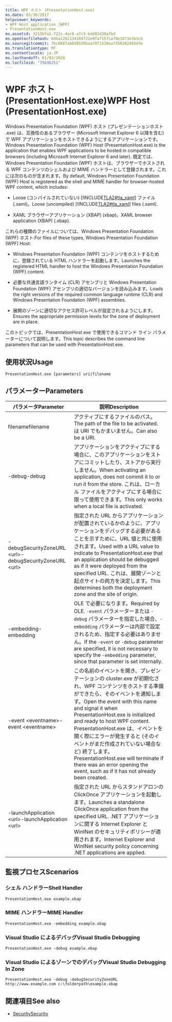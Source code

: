 ```yaml
---
title: WPF ホスト (PresentationHost.exe)
ms.date: 03/30/2017
helpviewer_keywords:
- WPF Host application [WPF]
- PresentationHost.exe
ms.assetid: 3215bfa1-722c-4ac8-a7c5-bdd02d30afbd
ms.openlocfilehash: 64ba1261134184f22e9faf157ca70e3471e3b3cb
ms.sourcegitcommit: 7bc6887ab658550baa78f1520ea735838249345e
ms.translationtype: MT
ms.contentlocale: ja-JP
ms.lasthandoff: 01/03/2020
ms.locfileid: "75636251"
---
```

# <a name="wpf-host-presentationhostexe"></a><span data-ttu-id="10d9d-102">WPF ホスト (PresentationHost.exe)</span><span class="sxs-lookup"><span data-stu-id="10d9d-102">WPF Host (PresentationHost.exe)</span></span>
<span data-ttu-id="10d9d-103">Windows Presentation Foundation (WPF) ホスト (プレゼンテーションホスト .exe) は、互換性のあるブラウザー (Microsoft Internet Explorer 6 以降を含む) で WPF アプリケーションをホストできるようにするアプリケーションです。</span><span class="sxs-lookup"><span data-stu-id="10d9d-103">Windows Presentation Foundation (WPF) Host (PresentationHost.exe) is the application that enables WPF applications to be hosted in compatible browsers (including Microsoft Internet Explorer 6 and later).</span></span> <span data-ttu-id="10d9d-104">既定では、Windows Presentation Foundation (WPF) ホストは、ブラウザーでホストされる WPF コンテンツのシェルおよび MIME ハンドラーとして登録されます。これには次のものが含まれます。</span><span class="sxs-lookup"><span data-stu-id="10d9d-104">By default, Windows Presentation Foundation (WPF) Host is registered as the shell and MIME handler for browser-hosted WPF content, which includes:</span></span>  
  
- <span data-ttu-id="10d9d-105">Loose (コンパイルされていない) [!INCLUDE[TLA2#tla_xaml](../../../../includes/tla2sharptla-xaml-md.md)] ファイル (.xaml)。</span><span class="sxs-lookup"><span data-stu-id="10d9d-105">Loose (uncompiled) [!INCLUDE[TLA2#tla_xaml](../../../../includes/tla2sharptla-xaml-md.md)] files (.xaml).</span></span>  
  
- <span data-ttu-id="10d9d-106">XAML ブラウザーアプリケーション (XBAP) (xbap)。</span><span class="sxs-lookup"><span data-stu-id="10d9d-106">XAML browser application (XBAP) (.xbap).</span></span>  
  
 <span data-ttu-id="10d9d-107">これらの種類のファイルについては、Windows Presentation Foundation (WPF) ホスト:</span><span class="sxs-lookup"><span data-stu-id="10d9d-107">For files of these types, Windows Presentation Foundation (WPF) Host:</span></span>  
  
- <span data-ttu-id="10d9d-108">Windows Presentation Foundation (WPF) コンテンツをホストするために、登録されている HTML ハンドラーを起動します。</span><span class="sxs-lookup"><span data-stu-id="10d9d-108">Launches the registered HTML handler to host the Windows Presentation Foundation (WPF) content.</span></span>  
  
- <span data-ttu-id="10d9d-109">必要な共通言語ランタイム (CLR) アセンブリと Windows Presentation Foundation (WPF) アセンブリの適切なバージョンを読み込みます。</span><span class="sxs-lookup"><span data-stu-id="10d9d-109">Loads the right versions of the required common language runtime (CLR) and Windows Presentation Foundation (WPF) assemblies.</span></span>  
  
- <span data-ttu-id="10d9d-110">展開のゾーンに適切なアクセス許可レベルが設定されるようにします。</span><span class="sxs-lookup"><span data-stu-id="10d9d-110">Ensures the appropriate permission levels for the zone of deployment are in place.</span></span>  
  
 <span data-ttu-id="10d9d-111">このトピックでは、PresentationHost.exe で使用できるコマンド ライン パラメーターについて説明します。</span><span class="sxs-lookup"><span data-stu-id="10d9d-111">This topic describes the command line parameters that can be used with PresentationHost.exe.</span></span>  
  
## <a name="usage"></a><span data-ttu-id="10d9d-112">使用状況</span><span class="sxs-lookup"><span data-stu-id="10d9d-112">Usage</span></span>  
 `PresentationHost.exe [parameters] uri|filename`  
  
## <a name="parameters"></a><span data-ttu-id="10d9d-113">パラメーター</span><span class="sxs-lookup"><span data-stu-id="10d9d-113">Parameters</span></span>  
  
|<span data-ttu-id="10d9d-114">パラメータ</span><span class="sxs-lookup"><span data-stu-id="10d9d-114">Parameter</span></span>|<span data-ttu-id="10d9d-115">説明</span><span class="sxs-lookup"><span data-stu-id="10d9d-115">Description</span></span>|  
|---------------|-----------------|  
|<span data-ttu-id="10d9d-116">filename</span><span class="sxs-lookup"><span data-stu-id="10d9d-116">filename</span></span>|<span data-ttu-id="10d9d-117">アクティブにするファイルのパス。</span><span class="sxs-lookup"><span data-stu-id="10d9d-117">The path of the file to be activated.</span></span> <span data-ttu-id="10d9d-118">は URI でもかまいません。</span><span class="sxs-lookup"><span data-stu-id="10d9d-118">Can also be a URI.</span></span>|  
|<span data-ttu-id="10d9d-119">-debug</span><span class="sxs-lookup"><span data-stu-id="10d9d-119">-debug</span></span>|<span data-ttu-id="10d9d-120">アプリケーションをアクティブにする場合に、このアプリケーションをストアにコミットしたり、ストアから実行しません。</span><span class="sxs-lookup"><span data-stu-id="10d9d-120">When activating an application, does not commit it to or run it from the store.</span></span> <span data-ttu-id="10d9d-121">これは、ローカル ファイルをアクティブにする場合に限って使用できます。</span><span class="sxs-lookup"><span data-stu-id="10d9d-121">This only works when a local file is activated.</span></span>|  
|<span data-ttu-id="10d9d-122">-debugSecurityZoneURL \<url></span><span class="sxs-lookup"><span data-stu-id="10d9d-122">-debugSecurityZoneURL \<url></span></span>|<span data-ttu-id="10d9d-123">指定された URL からアプリケーションが配置されているかのように、アプリケーションをデバッグする必要があることを示すために、URL 値と共に使用されます。</span><span class="sxs-lookup"><span data-stu-id="10d9d-123">Used with a URL value to indicate to PresentationHost.exe that an application should be debugged as if it were deployed from the specified URL.</span></span> <span data-ttu-id="10d9d-124">これは、展開ゾーンと起点サイトの両方を決定します。</span><span class="sxs-lookup"><span data-stu-id="10d9d-124">This determines both the deployment zone and the site of origin.</span></span>|  
|<span data-ttu-id="10d9d-125">-embedding</span><span class="sxs-lookup"><span data-stu-id="10d9d-125">-embedding</span></span>|<span data-ttu-id="10d9d-126">OLE で必要になります。</span><span class="sxs-lookup"><span data-stu-id="10d9d-126">Required by OLE.</span></span> <span data-ttu-id="10d9d-127">`-event` パラメーターまたは `-debug` パラメーターを指定した場合、`-embedding` パラメーターは内部で設定されるため、指定する必要はありません。</span><span class="sxs-lookup"><span data-stu-id="10d9d-127">If the `-event` or `-debug` parameter are specified, it is not necessary to specify the `-embedding` parameter, since that parameter is set internally.</span></span>|  
|<span data-ttu-id="10d9d-128">-event \<eventname></span><span class="sxs-lookup"><span data-stu-id="10d9d-128">-event \<eventname></span></span>|<span data-ttu-id="10d9d-129">この名前のイベントを開き、プレゼンテーションの cluster.exe が初期化され、WPF コンテンツをホストする準備ができたら、そのイベントを通知します。</span><span class="sxs-lookup"><span data-stu-id="10d9d-129">Open the event with this name and signal it when PresentationHost.exe is initialized and ready to host WPF content.</span></span> <span data-ttu-id="10d9d-130">PresentationHost.exe は、イベントを開く際にエラーが発生すると (そのイベントがまだ作成されていない場合など) 終了します。</span><span class="sxs-lookup"><span data-stu-id="10d9d-130">PresentationHost.exe will terminate if there was an error opening the event, such as if it has not already been created.</span></span>|  
|<span data-ttu-id="10d9d-131">-launchApplication \<url></span><span class="sxs-lookup"><span data-stu-id="10d9d-131">-launchApplication \<url></span></span>|<span data-ttu-id="10d9d-132">指定された URL からスタンドアロンの ClickOnce アプリケーションを起動します。</span><span class="sxs-lookup"><span data-stu-id="10d9d-132">Launches a standalone ClickOnce application from the specified URL.</span></span> <span data-ttu-id="10d9d-133">.NET アプリケーションに関する Internet Explorer と WinINet のセキュリティポリシーが適用されます。</span><span class="sxs-lookup"><span data-stu-id="10d9d-133">Internet Explorer and WinINet security policy concerning .NET applications are applied.</span></span>|  
  
## <a name="scenarios"></a><span data-ttu-id="10d9d-134">監視プロセス</span><span class="sxs-lookup"><span data-stu-id="10d9d-134">Scenarios</span></span>  
  
### <a name="shell-handler"></a><span data-ttu-id="10d9d-135">シェル ハンドラー</span><span class="sxs-lookup"><span data-stu-id="10d9d-135">Shell Handler</span></span>  
 `PresentationHost.exe example.xbap`  
  
### <a name="mime-handler"></a><span data-ttu-id="10d9d-136">MIME ハンドラー</span><span class="sxs-lookup"><span data-stu-id="10d9d-136">MIME Handler</span></span>  
 `PresentationHost.exe -embedding example.xbap`  
  
### <a name="visual-studio-debugging"></a><span data-ttu-id="10d9d-137">Visual Studio によるデバッグ</span><span class="sxs-lookup"><span data-stu-id="10d9d-137">Visual Studio Debugging</span></span>  
 `PresentationHost.exe -debug example.xbap`  
  
### <a name="visual-studio-debugging-in-zone"></a><span data-ttu-id="10d9d-138">Visual Studio によるゾーンでのデバッグ</span><span class="sxs-lookup"><span data-stu-id="10d9d-138">Visual Studio Debugging In Zone</span></span>  
 `PresentationHost.exe -debug -debugSecurityZoneURL http://www.example.com c:\folderpath\example.xbap`  
  
## <a name="see-also"></a><span data-ttu-id="10d9d-139">関連項目</span><span class="sxs-lookup"><span data-stu-id="10d9d-139">See also</span></span>

- [<span data-ttu-id="10d9d-140">Security</span><span class="sxs-lookup"><span data-stu-id="10d9d-140">Security</span></span>](../security-wpf.md)
